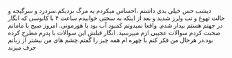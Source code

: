 دیشب حس خیلی بدی داشتم ،احساس میکردم به مرگ نزدیکم.سردرد و سرگیجه و حالت تهوع و تب ولرز شدید و بعد از اینکه به سختی خوابیدم ساعت ۴ با کابوسی که انگار در جهنم هستم بیدار شدم.
واقعا نمیدونم کمبود آب بود یا هورمونی.
امروز صبح با مامانم صحبت کردم سوالات عجیبی ازم میپرسید.
انگار قبلش این سوالات با پدرم مطرح کرده بود.در هرحال من فکر کنم با چهره ام همه چیز را گفتم.چشم های من بیشتر از زبانم حرف میزند
